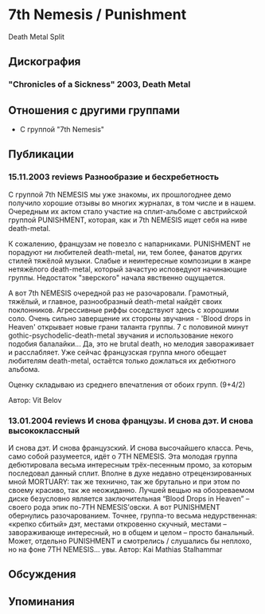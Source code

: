 # 7th Nemesis / Punishment

Death Metal Split

## Дискография

### "Chronicles of a Sickness" 2003, Death Metal




## Отношения с другими группами

* C группой "7th Nemesis" 

## Публикации

### 15.11.2003 reviews Разнообразие и бесхребетность

<P>С группой 7th NEMESIS мы уже знакомы, их прошлогоднее демо получило хорошие отзывы во многих журналах, в том числе и в нашем. Очередным их&nbsp;актом стало участие на сплит-альбоме с австрийской группой PUNISHMENT, которая, как и 7th NEMESIS ищет себя на ниве death-metal. </P>
<P>К сожалению, французам не повезло с напарниками. PUNISHMENT не порадуют ни любителей death-metal, ни, тем более, фанатов других стилей тяжёлой музыки. Слабые и неинтересные композиции в жанре нетяжёлого death-metal, который зачастую исповедуют начинающие группы. Недостаток "зверского" начала явственно ощущается. </P>
<P>А вот 7th NEMESIS очередной раз не разочаровали. Грамотный, тяжёлый, и главное, разнообразный death-metal найдёт своих поклонников. Агрессивные риффы соседствуют здесь с хорошими соло. Очень сильно заверщение их стороны звучания - 'Blood drops in Heaven' открывает новые грани таланта группы. 7 с половиной минут gothic-psychodelic-death-metal звучания и использование некого подобия балалайки... Да, это не brutal death, но мелодия завораживает и расслабляет. Уже сейчас французская группа много обещает любителям death-metal, остаётся только дожлаться их дебютного альбома. </P>
<P>Оценку складываю из&nbsp;среднего впечатления от обоих групп. (9+4/2)</P>
Автор: Vit Belov

### 13.01.2004 reviews И снова французы. И снова дэт. И снова высококлассный

И снова дэт. И снова французский. И снова высочайшего класса. Речь, само собой разумеется, идёт о 7TH NEMESIS. Эта молодая группа дебютировала весьма интересным трёх-песенным промо, за которым последовал данный сплит. Вполне в духе недавно отрецензированных мной MORTUARY: так же технично, так же брутально и при этом по своему красиво, так же неожиданно. Лучшей вещью на обозреваемом диске безусловно является заключительная “Blood Drops in Heaven” – своего рода эпик по-7TH NEMESIS’овски. А вот PUNISHMENT обернулись разочарованием. Точнее, группа-то весьма недурственная: «крепко сбитый» дэт, местами откровенно скучный, местами – завораживающе интересный, но в общем и целом – просто банальный. Может, отдельно PUNISHMENT и смотрелись / слушались бы неплохо, но на фоне 7TH NEMESIS… увы.
Автор: Kai Mathias Stalhammar


## Обсуждения


## Упоминания

